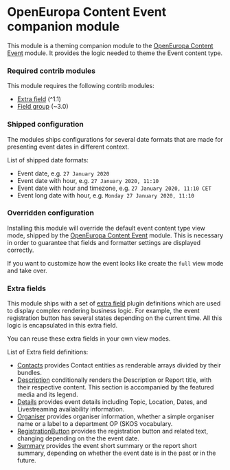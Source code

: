 # OpenEuropa Content Event companion module

This module is a theming companion module to the [OpenEuropa Content Event](https://github.com/openeuropa/oe_content/tree/master/modules/oe_content_event) module.
It provides the logic needed to theme the Event content type.

### Required contrib modules

This module requires the following contrib modules:

* [Extra field](https://www.drupal.org/project/extra_field) (^1.1)
* [Field group](https://www.drupal.org/project/field_group) (~3.0)

### Shipped configuration

The modules ships configurations for several date formats that are made for presenting event dates in different context.

List of shipped date formats:

* Event date, e.g. `27 January 2020`
* Event date with hour, e.g. `27 January 2020, 11:10`
* Event date with hour and timezone, e.g. `27 January 2020, 11:10 CET`
* Event long date with hour, e.g. `Monday 27 January 2020, 11:10`

### Overridden configuration

Installing this module will override the default event content type view mode, shipped by the
[OpenEuropa Content Event](https://github.com/openeuropa/oe_content/tree/master/modules/oe_content_event)
module. This is necessary in order to guarantee that fields and formatter settings are displayed correctly.

If you want to customize how the event looks like create the `full` view mode and take over.  

### Extra fields

This module ships with a set of [extra field](https://www.drupal.org/project/extra_field) plugin definitions which are
used to display complex rendering business logic. For example, the event registration button has several states
depending on the current time. All this logic is encapsulated in this extra field.

You can reuse these extra fields in your own view modes.

List of Extra field definitions:

* [Contacts](modules/oe_theme_content_event/src/Plugin/ExtraField/Display/ContactsExtraField.php) provides Contact
  entities as renderable arrays divided by their bundles.
* [Description](modules/oe_theme_content_event/src/Plugin/ExtraField/Display/DescriptionExtraField.php) conditionally
  renders the Description or Report title, with their respective content. This section is accompanied by the featured media and its legend.
* [Details](modules/oe_theme_content_event/src/Plugin/ExtraField/Display/DetailsExtraField.php) provides event details
  including Topic, Location, Dates, and Livestreaming availability information.
* [Organiser](modules/oe_theme_content_event/src/Plugin/ExtraField/Display/OrganiserExtraField.php) provides
  organiser information, whether a simple organiser name or a label to a department OP (SKOS vocabulary.
* [RegistrationButton](modules/oe_theme_content_event/src/Plugin/ExtraField/Display/RegistrationButtonExtraField.php)
  provides the registration button and related text, changing depending on the the event date.
* [Summary](modules/oe_theme_content_event/src/Plugin/ExtraField/Display/SummaryExtraField.php) provides the event
  short summary or the report short summary, depending on whether the event date is in the past or in the future.
